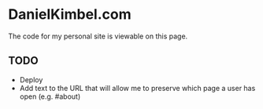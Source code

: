 DanielKimbel.com
================

The code for my personal site is viewable on this page.


## TODO
- Deploy
- Add text to the URL that will allow me to preserve which page a user has open (e.g. #about)
